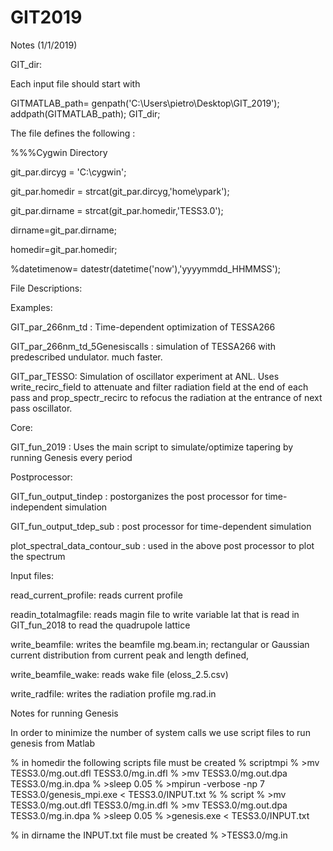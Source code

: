 # GIT2019
Notes (1/1/2019)

GIT_dir: 

Each input file should start with 

GITMATLAB_path= genpath('C:\Users\pietro\Desktop\GIT_2019');
addpath(GITMATLAB_path);
GIT_dir;


The file defines the following :

%%%Cygwin Directory

git_par.dircyg = 'C:\cygwin\';

git_par.homedir = strcat(git_par.dircyg,'home\ypark\');

git_par.dirname = strcat(git_par.homedir,'TESS3.0\');

dirname=git_par.dirname;

homedir=git_par.homedir;

%datetimenow= datestr(datetime('now'),'yyyymmdd_HHMMSS');

File Descriptions: 

Examples: 

GIT_par_266nm_td : Time-dependent optimization of TESSA266

GIT_par_266nm_td_5Genesiscalls : simulation of TESSA266 with predescribed undulator. much faster.  

GIT_par_TESSO: Simulation of oscillator experiment at ANL. Uses write_recirc_field to attenuate and filter radiation field at the end of each pass and prop_spectr_recirc to refocus the radiation at the entrance of next pass oscillator. 


Core: 

GIT_fun_2019 : Uses the main script to simulate/optimize tapering by running Genesis every period


Postprocessor: 

GIT_fun_output_tindep : postorganizes the post processor for time-independent simulation

GIT_fun_output_tdep_sub : post processor for time-dependent simulation

plot_spectral_data_contour_sub : used in the above post processor to plot the spectrum 

Input files:

read_current_profile: reads current profile

readin_totalmagfile: reads magin file to write variable lat that is read in GIT_fun_2018 to read the quadrupole lattice

write_beamfile: writes the beamfile mg.beam.in; rectangular or Gaussian current distribution from current peak and length defined, 

write_beamfile_wake:  reads wake file (eloss_2.5.csv)

write_radfile: writes the radiation profile mg.rad.in



Notes for running Genesis

In order to minimize the number of system calls we use script files to run genesis from Matlab

% in homedir the following scripts file must be created
% scriptmpi
% >mv TESS3.0/mg.out.dfl TESS3.0/mg.in.dfl
% >mv TESS3.0/mg.out.dpa TESS3.0/mg.in.dpa
% >sleep 0.05 
% >mpirun -verbose -np 7 TESS3.0/genesis_mpi.exe < TESS3.0/INPUT.txt
% 
% script
% >mv TESS3.0/mg.out.dfl TESS3.0/mg.in.dfl
% >mv TESS3.0/mg.out.dpa TESS3.0/mg.in.dpa
% >sleep 0.05 
% >genesis.exe < TESS3.0/INPUT.txt

% in dirname the INPUT.txt file must be created
% >TESS3.0/mg.in





